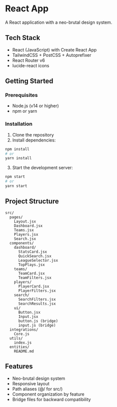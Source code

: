 # React App

A React application with a neo-brutal design system.

## Tech Stack

- React (JavaScript) with Create React App
- TailwindCSS + PostCSS + Autoprefixer
- React Router v6
- lucide-react icons

## Getting Started

### Prerequisites

- Node.js (v14 or higher)
- npm or yarn

### Installation

1. Clone the repository
2. Install dependencies:

```bash
npm install
# or
yarn install
```

3. Start the development server:

```bash
npm start
# or
yarn start
```

## Project Structure

```
src/
  pages/
    Layout.jsx
    Dashboard.jsx
    Teams.jsx
    Players.jsx
    Search.jsx
  components/
    dashboard/
      StatsCard.jsx
      QuickSearch.jsx
      LeagueSelector.jsx
      TopPlays.jsx
    teams/
      TeamCard.jsx
      TeamFilters.jsx
    players/
      PlayerCard.jsx
      PlayerFilters.jsx
    search/
      SearchFilters.jsx
      SearchResults.jsx
    ui/
      Button.jsx
      Input.jsx
      button.js (bridge)
      input.js (bridge)
  integrations/
    Core.js
  utils/
    index.js
  entities/
    README.md
```

## Features

- Neo-brutal design system
- Responsive layout
- Path aliases (@/ for src/)
- Component organization by feature
- Bridge files for backward compatibility


